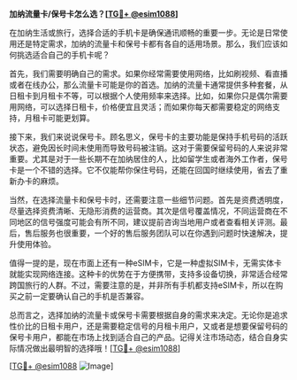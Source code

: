 **加纳流量卡/保号卡怎么选？[[TG💪+ @esim1088](https://t.me/s/esim1088)]**

在加纳生活或旅行，选择合适的手机卡是确保通讯顺畅的重要一步。无论是日常使用还是特定需求，加纳的流量卡和保号卡都有各自的适用场景。那么，我们应该如何挑选适合自己的手机卡呢？

首先，我们需要明确自己的需求。如果你经常需要使用网络，比如刷视频、看直播或者在线办公，那么流量卡可能是你的首选。加纳的流量卡通常提供多种套餐，从日租卡到月租卡不等，可以根据个人使用频率来选择。比如，如果你只是偶尔需要用网络，可以选择日租卡，价格便宜且灵活；而如果你每天都需要稳定的网络支持，月租卡可能更划算。

接下来，我们来说说保号卡。顾名思义，保号卡的主要功能是保持手机号码的活跃状态，避免因长时间未使用而导致号码被注销。这对于需要保留号码的人来说非常重要。尤其是对于一些长期不在加纳居住的人，比如留学生或者海外工作者，保号卡是一个不错的选择。它不仅能帮你保住号码，还能在回国时继续使用，省去了重新办卡的麻烦。

当然，在选择流量卡和保号卡时，还需要注意一些细节问题。首先是资费透明度，尽量选择资费清晰、无隐形消费的运营商。其次是信号覆盖情况，不同运营商在不同地区的信号强度可能会有所不同，建议提前咨询当地用户或者查看相关评测。最后，售后服务也很重要，一个好的售后服务团队可以在你遇到问题时快速解决，提升使用体验。

值得一提的是，现在市面上还有一种eSIM卡，它是一种虚拟SIM卡，无需实体卡就能实现网络连接。这种卡的优势在于方便携带，支持多设备切换，非常适合经常跨国旅行的人群。不过，需要注意的是，并非所有手机都支持eSIM卡，所以在购买之前一定要确认自己的手机是否兼容。

总而言之，选择加纳的流量卡或保号卡需要根据自身的需求来决定。无论你是追求性价比的日租卡用户，还是需要稳定信号的月租卡用户，又或者是想要保留号码的保号卡用户，都能在市场上找到适合自己的产品。记得关注市场动态，结合自身实际情况做出最明智的选择哦！[[TG💪+ @esim1088](https://t.me/s/esim1088)]

[[TG💪+ @esim1088](https://t.me/s/esim1088) ![Image](https://i.postimg.cc/4NQfJmqS/Snipaste-2025-05-13-00-14-12.png)]